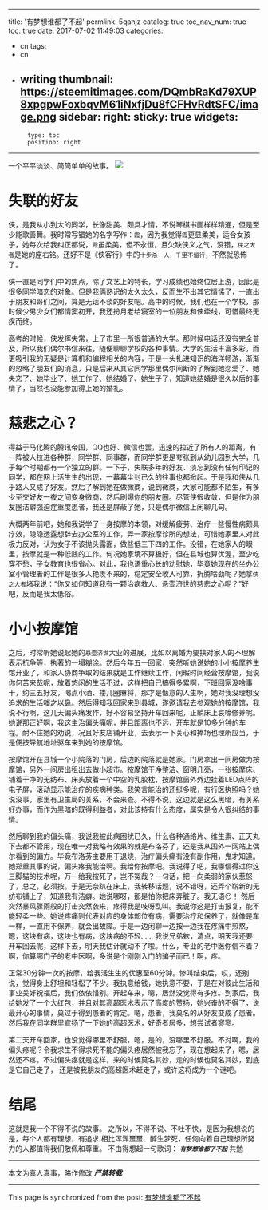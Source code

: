 
---
title: '有梦想谁都了不起'
permlink: 5qanjz
catalog: true
toc_nav_num: true
toc: true
date: 2017-07-02 11:49:03
categories:
- cn
tags:
- cn
- writing
thumbnail: https://steemitimages.com/DQmbRaKd79XUP8xpgpwFoxbqvM61iNxfjDu8fCFHvRdtSFC/image.png
sidebar:
    right:
        sticky: true
widgets:
    -
        type: toc
        position: right
---


一个平平淡淡、简简单单的故事。
![](https://steemitimages.com/DQmbRaKd79XUP8xpgpwFoxbqvM61iNxfjDu8fCFHvRdtSFC/image.png)

# 失联的好友

侠，是我从小到大的同学，长像甜美、颇具才情，不说琴棋书画样样精通，但是至少能歌善舞。我时常写错她的名字写作：`霞`，因为我觉得`霞`更显柔美，适合女孩子，她每次给我纠正都说，`霞`虽柔美，但不永恒，且欠缺侠义之气，没错，`侠之大者`是她的座右铭。还好不是《侠客行》中的`十步杀一人，千里不留行`，不然就恐怖了。

侠一直是同学们中的焦点，除了文艺上的特长，学习成绩也始终位居上游，因此是很多同学暗恋的对象。但是我俩熟识的太久太久，反而生不出其它情愫了，一直出于朋友和哥们之间，算是无话不谈的好友吧。高中的时候，我们也在一个学校，那时候少男少女们都情窦初开，我还扮月老给寝室的一位朋友和侠牵线，可惜最终无疾而终。

高考的时候，侠发挥失常，上了市里一所很普通的大学。那时候电话还没有完全普及，所以我们偶尔书信来往，随便聊聊学校的各种事情。大学的生活丰富多彩，而更吸引我的无疑是计算机和编程相关的内容，于是一头扎进知识的海洋畅游，渐渐的忽略了朋友们的消息，只是后来从其它同学那里偶尔间断的了解到她恋爱了、她失恋了、她毕业了、她工作了、她结婚了、她生子了，知道她结婚是很久以后的事情了，当然也没能参加得上她的婚礼。

# 慈悲之心？

得益于马化腾的腾讯帝国，QQ也好、微信也罢，迅速的拉近了所有人的距离，有一阵被人拉进各种群，同学群、同事群，而同学群更是夸张到从幼儿园到大学，几乎每个时期都有一个独立的群。一下子，失联多年的好友、淡忘到没有任何印记的同学，都在网上活生生的出现，一幕幕尘封已久的往事也都掀起。于是我和侠从几乎路人又成了好友。然后了解到她在做微商，说到微商，大家可能都不陌生，有多少至交好友一夜之间变身微商，然后刷爆你的朋友圈。尽管侠很收敛，但是作为朋友圈洁癖强迫症重度患者，我还是屏蔽了她，只是偶尔微信上闲聊几句。

大概两年前吧，她和我说学了一身按摩的本领，对缓解疲劳、治疗一些慢性病颇具疗效，隐隐透露想辞去办公室的工作，弄一家按摩诊所的想法，可惜她家里人对此极力反对，认为女子不该抛头露面，做些低三下四的工作。没错，在她家人的眼里，按摩就是一种低贱的工作。何况她家境不算极好，但在县城也算优渥，至少吃穿不愁，子女教育也很省心。对此，我也语重心长的劝慰她，毕竟她现在的坐办公室小管理者的工作是很多人艳羡不来的，稳定安全收入可靠，折腾啥劲呢？她拿`侠之大者`堵我说：“你又如何知道我有一颗治病救人、悬壶济世的慈悲之心呢？”好吧，反而是我太低俗。

# 小小按摩馆

之后，时常听她说起她的`悬壶济世`大业的进展，比如以离婚为要挟对家人的不理解表示抗争等，执著的一塌糊涂。然后今年五一回家，突然听她说她的小小按摩养生馆开业了，和家人协商争取的结果就是工作继续工作，闲暇时间经营按摩馆，我说你何苦来哉呢，放着悠闲的生活不过，这样把自己搞得多累啊，下班回家没啥事干，约三五好友，喝点小酒、搂几圈麻将，那才是惬意的人生啊，她对我没理想没追求的生活嗤之以鼻。然后得知我回家来到县城，遂邀请我去参观她的按摩馆，我说不行啊，这几天偏头痛发作，好不容易坚持开车回来呢，正躺床上哀嚎修养呢。她说那正好啊，我这主治偏头痛呢，并且距离也不远，开车就是10多分钟的车程。耐不住她的劝说，况且好友店铺开业，去表示一下关心和捧场也理所应当，于是便按导航地址驱车来到她的按摩馆。

按摩馆开在县城一个小院落的门房，后边的院落就是她家。门房拿出一间房做为按摩馆，另外一间房出租出去做小超市。按摩馆干净整洁、窗明几亮，一张按摩床、铺着干净的无纺布、床头放着一个中空的乳胶枕，按摩馆窗外外边挂着LED点阵的电子屏，滚动显示能治疗的疾病种类。我笑言能治的还挺多呢，有行医执照吗？她说没事，家里有卫生局的关系，不会来查。不得不说，这边就是这么黑暗，有关系好办事，而作为黑暗的既得利益者，对此该持有什么态度，属实是令人很纠结的事情。

然后聊到我的偏头痛，我说我被此病困扰已久，什么各种通络片、维生素、正天丸下去都不管用，现在唯一对我略有效果的就是布洛芬了，还是我从国外一网站上偶尔看到的偏方。毕竟布洛芬主要用于退烧，治疗偏头痛有没有副作用，鬼才知道。她郑重其事的说，偏头疼我能治啊。我给你按摩吧。我说得了吧，我哪信得过你这三脚猫的技术呢，万一给我按死了，岂不冤哉？一句话，把一向柔弱的家伙惹怒了，总之，必须按。于是无奈趴在床上，我转移话题，说不错呀，还弄个崭新的无纺布铺上了，知道我有洁癖。她说哪呀，那是怕你把床弄脏了。我无语😶！ 然后突然暴风骤雨般的打击突然袭来，疼得我是吱呀乱叫。我说你这是打击报复，能不能轻柔一些。她说疼痛则代表对应的身体部位有病，需要治疗和保养了，就像是车一样，一直用不保养，就会出故障。于是一边闲聊一边按一边我在疼痛中煎熬，嗯，这块有病，这块也有病，这块病的不轻...... 我说兄弟欸，清点，明天我还要开车回去呢，这样下去，明天我估计就动不了啦。什么，专业的老中医你信不着？啊，你算哪门子的老中医啊，多说是个刚刚入门的骗子而已！啊，疼。

正常30分钟一次的按摩，给我活生生的优惠至60分钟。惨叫结束后，哎，还别说，觉得身上舒坦和轻松了不少。我执意给钱，她执意不要，于是在对彼此生活和事业美好祝福后，我们依依惜别。开起车来，嗯，居然没觉得有多疼。到家后，我给她发了一个大红包，并且对其高超医术表示了高度的赞扬，她兴奋的不得了，说最开心的事情，莫过于得到患者的肯定。嗯，患者，我莫名的从好友变成了患者。然后我在同学群里宣扬了一下她的高超医术，好奇者居多，想尝试者寥寥。

第二天开车回家，也没觉得哪里不舒服，嗯，是的，没哪里不舒服。不对啊，我的偏头疼呢？令我求生不得求死不能的偏头疼居然被我忘了，现在想起来了，嗯，居然还不疼。不过偏头疼就是这样，来的时候莫名其妙，走的时候也莫名其妙，到底是它自己走了， 还是被我朋友的高超医术赶走了，或许这将成为一个谜吧。

# 结尾

这就是我一个不得不说的故事。
之所以，不得不说、不吐不快，是因为我想说的是，每个人都有理想，有追求
相比浑浑噩噩、醉生梦死，任何向着自己理想所努力的人都值得我们敬佩和尊重。
不由得想起一句歌词：
***`有梦想谁都了不起`***
共勉

----
本文为真人真事，略作修改
***严禁转载***

- - -

This page is synchronized from the post: [有梦想谁都了不起](https://steemit.com/@oflyhigh/5qanjz)
